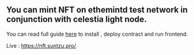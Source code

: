 ## You can mint NFT on ethemintd test network in conjunction with celestia light node.

You can read full guide [here](https://curly-dead-93d.notion.site/How-to-build-NFT-project-on-Celestia-and-interact-with-contract-using-react-js-Part-1-4549d70c8cb7402da120c192d23a84f6) to install , deploy contract and run frontend.

Live : https://nft.suntzu.pro/
